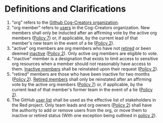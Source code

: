 # Definitions and Clarifications
1. "org" refers to the [Github Cog-Creators organization](https://github.com/Cog-Creators).
2. "org member" refers to [users](https://github.com/orgs/Cog-Creators/people) in the Cog-Creators organization. New members shall only be inducted after an affirming vote by the active org members ([Policy 7](Active%20Policies/Policy%207.md)) or, if applicable, by the current lead of that member's new team in the event of a tie ([Policy 2](Active%20Policies/Policy%202.md)).
3. "active" org members are org members who have not [retired](https://github.com/orgs/Cog-Creators/teams/retired-org-member) or been deemed [inactive](https://github.com/orgs/Cog-Creators/teams/inactive-org-members) ([Policy 2](Active%20Policies/Policy%202.md)). Only active org members are eligible to vote.
4. "inactive" member is a designation that exists to limit access to sensitive org resources when a member should not reasonably have access to them. [Inactive members](https://github.com/orgs/Cog-Creators/teams/inactive-org-members) shall be reinstated upon their request ([Policy 2](Active%20Policies/Policy%202.md)).
5. "retired" members are those who have been inactive for two months ([Policy 2](Active%20Policies/Policy%202.md)). [Retired members](https://github.com/orgs/Cog-Creators/teams/retired-org-members) shall only be reinstated after an affirming vote by the active org members ([Policy 7](Active%20Policies/Policy%207.md)) or, if applicable, by the current lead of that member's former team in the event of a tie ([Policy 2](Active%20Policies/Policy%202.md)).
6. The GitHub [user list](https://github.com/orgs/Cog-Creators/people) shall be used as the effective list of stakeholders in the Red project. Only team leads and org owners ([Policy 2](Active%20Policies/Policy%202.md)) shall have the authority to add or remove users from the org, or move them to inactive or retired status (With one exception being outlined in [policy 2](Active%20Policies/Policy%202.md)).
